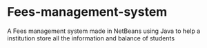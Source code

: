 # Fees-management-system
A Fees management system made in NetBeans using Java to help a institution store all the information and balance of students
